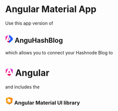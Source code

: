 # Angular Material App

Use this app version of 
## ![anguhashblog logo](/anguhashblog.png) AnguHashBlog 
which allows you to connect your Hashnode Blog to
# ![angular logo](/angular.png) Angular 

and includes the

 ### ![angular material logo](/angular-material.png) Angular Material UI library